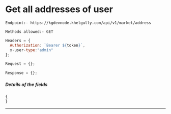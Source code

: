 # Get all addresses of user

`Endpoint:- https://kgdevnode.khelgully.com/api/v1/market/address`

`Methods allowed:- GET`

```javascript
Headers = {
  Authorization: `Bearer ${token}`,
  x-user-type:"admin"
};
```

```javascript
Request = {};

Response = {};
```

##### Details of the fields

```javascript
{
}
```

<hr />
